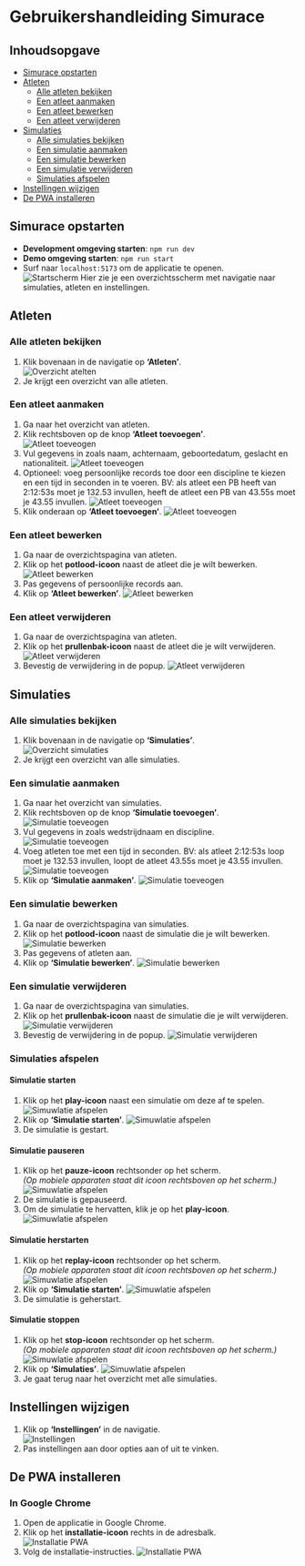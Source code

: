 # Gebruikershandleiding Simurace

## Inhoudsopgave
- [Simurace opstarten](#simurace-opstarten)
- [Atleten](#atleten)
  - [Alle atleten bekijken](#alle-atleten-bekijken)
  - [Een atleet aanmaken](#een-atleet-aanmaken)
  - [Een atleet bewerken](#een-atleet-bewerken)
  - [Een atleet verwijderen](#een-atleet-verwijderen)
- [Simulaties](#simulaties)
  - [Alle simulaties bekijken](#alle-simulaties-bekijken)
  - [Een simulatie aanmaken](#een-simulatie-aanmaken)
  - [Een simulatie bewerken](#een-simulatie-bewerken)
  - [Een simulatie verwijderen](#een-simulatie-verwijderen)
  - [Simulaties afspelen](#simulaties-afspelen)
- [Instellingen wijzigen](#instellingen-wijzigen)
- [De PWA installeren](#de-pwa-installeren)

## Simurace opstarten
- **Development omgeving starten**: `npm run dev`
- **Demo omgeving starten**: `npm run start`
- Surf naar `localhost:5173` om de applicatie te openen.  
  ![Startscherm](./assets/screenshots/startscherm.png)
  Hier zie je een overzichtsscherm met navigatie naar simulaties, atleten en instellingen.

## Atleten

### Alle atleten bekijken
1. Klik bovenaan in de navigatie op **‘Atleten’**.  
   ![Overzicht atelten](./assets/screenshots/atleten.png)
2. Je krijgt een overzicht van alle atleten.

### Een atleet aanmaken
1. Ga naar het overzicht van atleten.
2. Klik rechtsboven op de knop **‘Atleet toevoegen’**.  
   ![Atleet toeveogen](./assets/screenshots/atleet-toevoegenbtn.png)
3. Vul gegevens in zoals naam, achternaam, geboortedatum, geslacht en nationaliteit.
   ![Atleet toeveogen](./assets/screenshots/atleet-aanmaken.png)
4. Optioneel: voeg persoonlijke records toe door een discipline te kiezen en een tijd in seconden in te voeren.
   BV: als atleet een PB heeft van 2:12:53s moet je 132.53 invullen, heeft de atleet een PB van 43.55s moet je 43.55 invullen.
   ![Atleet toeveogen](./assets/screenshots/atleet-pbs.png)
5. Klik onderaan op **‘Atleet toevoegen‘**.
   ![Atleet toeveogen](./assets/screenshots/atleet-toevoegen.png)

### Een atleet bewerken
1. Ga naar de overzichtspagina van atleten.
2. Klik op het **potlood-icoon** naast de atleet die je wilt bewerken.  
   ![Atleet bewerken](./assets/screenshots/atleet-edit.png)
3. Pas gegevens of persoonlijke records aan.
4. Klik op **‘Atleet bewerken’**.
   ![Atleet bewerken](./assets/screenshots/atleet-bewerken.png)

### Een atleet verwijderen
1. Ga naar de overzichtspagina van atleten.
2. Klik op het **prullenbak-icoon** naast de atleet die je wilt verwijderen.  
   ![Atleet verwijderen](./assets/screenshots/atleet-delete.png)
3. Bevestig de verwijdering in de popup.
   ![Atleet verwijderen](./assets/screenshots/atleet-verwijderen.png)

## Simulaties

### Alle simulaties bekijken
1. Klik bovenaan in de navigatie op **‘Simulaties’**.  
   ![Overzicht simulaties](./assets/screenshots/simulaties.png)
2. Je krijgt een overzicht van alle simulaties.

### Een simulatie aanmaken
1. Ga naar het overzicht van simulaties.
2. Klik rechtsboven op de knop **‘Simulatie toevoegen’**.  
   ![Simulatie toeveogen](./assets/screenshots/simulatie-toevoegenbtn.png)
3. Vul gegevens in zoals wedstrijdnaam en discipline.
   ![Simulatie toeveogen](./assets/screenshots/simulatie-aanmaken.png)
4. Voeg atleten toe met een tijd in seconden.
   BV: als atleet 2:12:53s loop moet je 132.53 invullen, loopt de atleet 43.55s moet je 43.55 invullen.
   ![Simulatie toeveogen](./assets/screenshots/simulatie-atleten.png)
5. Klik op **‘Simulatie aanmaken’**.
   ![Simulatie toeveogen](./assets/screenshots/simulatie-toevoegen.png)

### Een simulatie bewerken
1. Ga naar de overzichtspagina van simulaties.
2. Klik op het **potlood-icoon** naast de simulatie die je wilt bewerken.  
   ![Simulatie bewerken](./assets/screenshots/simulatie-edit.png)
3. Pas gegevens of atleten aan.
4. Klik op **‘Simulatie bewerken’**.
   ![Simulatie bewerken](./assets/screenshots/simulatie-bewerken.png)

### Een simulatie verwijderen
1. Ga naar de overzichtspagina van simulaties.
2. Klik op het **prullenbak-icoon** naast de simulatie die je wilt verwijderen.  
   ![Simulatie verwijderen](./assets/screenshots/simulatie-delete.png)
3. Bevestig de verwijdering in de popup.
   ![Simulatie verwijderen](./assets/screenshots/simulatie-verwijderen.png)

### Simulaties afspelen

#### Simulatie starten
1. Klik op het **play-icoon** naast een simulatie om deze af te spelen.  
   ![Simuwlatie afspelen](./assets/screenshots/simulatie-starticon.png)
2. Klik op **‘Simulatie starten’**.
   ![Simuwlatie afspelen](./assets/screenshots/simulatie-start.png)
3. De simulatie is gestart.

#### Simulatie pauseren
1. Klik op het **pauze-icoon** rechtsonder op het scherm.  
   *(Op mobiele apparaten staat dit icoon rechtsboven op het scherm.)*
   ![Simuwlatie afspelen](./assets/screenshots/simulatie-pauze.png)
2. De simulatie is gepauseerd.
3. Om de simulatie te hervatten, klik je op het **play-icoon**.
   ![Simuwlatie afspelen](./assets/screenshots/simulatie-play.png)

#### Simulatie herstarten
1. Klik op het **replay-icoon** rechtsonder op het scherm.  
   *(Op mobiele apparaten staat dit icoon rechtsboven op het scherm.)*
   ![Simuwlatie afspelen](./assets/screenshots/simulatie-replay.png)
2. Klik op **‘Simulatie starten’**.
   ![Simuwlatie afspelen](./assets/screenshots/simulatie-start.png)
3. De simulatie is geherstart.

#### Simulatie stoppen
1. Klik op het **stop-icoon** rechtsonder op het scherm.  
   *(Op mobiele apparaten staat dit icoon rechtsboven op het scherm.)*
   ![Simuwlatie afspelen](./assets/screenshots/simulatie-stop.png)
2. Klik op **‘Simulaties’**.
   ![Simuwlatie afspelen](./assets/screenshots/simulatie-end.png)
3. Je gaat terug naar het overzicht met alle simulaties.

## Instellingen wijzigen
1. Klik op **‘Instellingen’** in de navigatie.  
   ![Instellingen](./assets/screenshots/instellingen.png)
2. Pas instellingen aan door opties aan of uit te vinken.

## De PWA installeren
### In Google Chrome
1. Open de applicatie in Google Chrome.
2. Klik op het **installatie-icoon** rechts in de adresbalk.  
   ![Installatie PWA](./assets/screenshots/pwa-install.png)
3. Volg de installatie-instructies.
   ![Installatie PWA](./assets/screenshots/pwa-download.png)